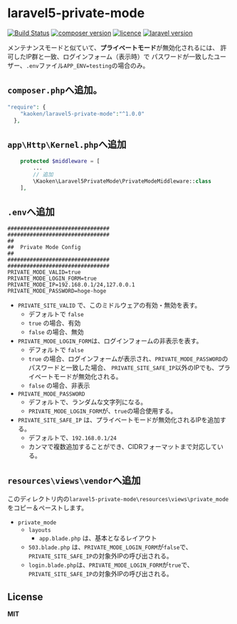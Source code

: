 # laravel5-private-mode
[![Build Status](https://img.shields.io/travis/markdown-it/markdown-it/master.svg?style=flat)](https://github.com/kaoken/markdown-it-php)
[![composer version](https://img.shields.io/badge/version-1.0.0-blue.svg)](https://github.com/kaoken/markdown-it-php)
[![licence](https://img.shields.io/badge/licence-MIT-blue.svg)](https://github.com/kaoken/markdown-it-php)
[![laravel version](https://img.shields.io/badge/Laravel%20version-≧5.4-red.svg)](https://github.com/kaoken/markdown-it-php)

メンテナンスモードと似ていて、**プライベートモード**が無効化されるには、
許可したIP群と一致、ログインフォーム（表示時）で
パスワードが一致したユーザー、`.env`ファイル`APP_ENV=testing`の場合のみ。


## `composer.php`へ追加。
``` php
"require": {
    "kaoken/laravel5-private-mode":"^1.0.0"
  },
```

## `app\Http\Kernel.php`へ追加
``` php
    protected $middleware = [
        ...
        // 追加
        \Kaoken\Laravel5PrivateMode\PrivateModeMiddleware::class
    ],

```


## `.env`へ追加
```
################################
################################
##
##  Private Mode Config
##
################################
################################
PRIVATE_MODE_VALID=true
PRIVATE_MODE_LOGIN_FORM=true
PRIVATE_MODE_IP=192.168.0.1/24,127.0.0.1
PRIVATE_MODE_PASSWORD=hoge-hoge

```

* `PRIVATE_SITE_VALID` で、このミドルウェアの有効・無効を表す。
  * デフォルトで `false`
  * `true` の場合、有効
  * `false` の場合、無効
* `PRIVATE_MODE_LOGIN_FORM`は、ログインフォームの非表示を表す。
  * デフォルトで `false`
  * `true` の場合、ログインフォームが表示され、`PRIVATE_MODE_PASSWORD`のパスワードと一致した場合、
  `PRIVATE_SITE_SAFE_IP`以外のIPでも、プライベートモードが無効化される。
  * `false` の場合、非表示
* `PRIVATE_MODE_PASSWORD`
  * デフォルトで、ランダムな文字列になる。
  * `PRIVATE_MODE_LOGIN_FORM`が、`true`の場合使用する。
* `PRIVATE_SITE_SAFE_IP` は、プライベートモードが無効化されるIPを追加する。
  * デフォルトで、`192.168.0.1/24`
  * カンマで複数追加することができ、CIDRフォーマットまで対応している。


## `resources\views\vendor`へ追加
このディレクトリ内の`laravel5-private-mode\resources\views\private_mode`をコピー＆ペーストします。
* `private_mode`
  * `layouts`
    * `app.blade.php` は、基本となるレイアウト
  * `503.blade.php` は、`PRIVATE_MODE_LOGIN_FORM`が`false`で、`PRIVATE_SITE_SAFE_IP`の対象外IPの呼び出される。
  * `login.blade.php`は、`PRIVATE_MODE_LOGIN_FORM`が`true`で、`PRIVATE_SITE_SAFE_IP`の対象外IPの呼び出される。



## License
**MIT**